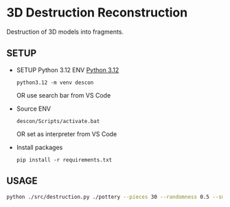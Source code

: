 # 3D Destruction Reconstruction

Destruction of 3D models into fragments.

## SETUP

- SETUP Python 3.12 ENV [Python 3.12](https://www.python.org/downloads/release/python-31211/)

    ```
    python3.12 -m venv descon
    ```

    OR use search bar from VS Code

- Source ENV

    ```
    descon/Scripts/activate.bat
    ```

    OR set as interpreter from VS Code

- Install packages

    ```
    pip install -r requirements.txt
    ```

## USAGE

```bash
python ./src/destruction.py ./pottery --pieces 30 --randomness 0.5 --smoothness 0.9
```